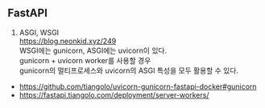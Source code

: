## FastAPI

1. ASGI, WSGI   
https://blog.neonkid.xyz/249   
WSGI에는 gunicorn, ASGI에는 uvicorn이 있다.   
gunicorn + uvicorn worker를 사용할 경우   
gunicorn의 멀티프로세스와 uvicorn의 ASGI 특성을 모두 활용할 수 있다.   
- https://github.com/tiangolo/uvicorn-gunicorn-fastapi-docker#gunicorn     
- https://fastapi.tiangolo.com/deployment/server-workers/